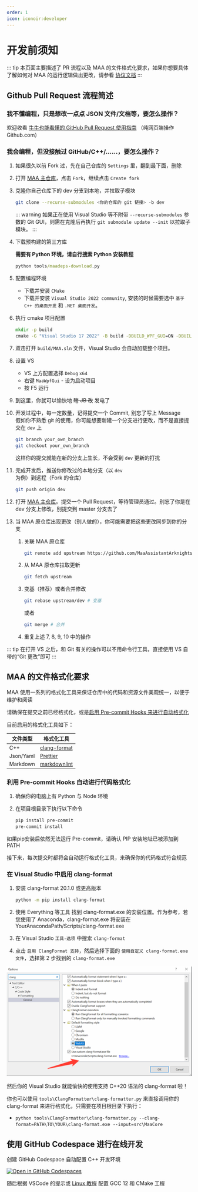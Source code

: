 ```yaml
---
order: 1
icon: iconoir:developer
---
```


# 开发前须知

::: tip
本页面主要描述了 PR 流程以及 MAA 的文件格式化要求，如果你想要具体了解如何对 MAA 的运行逻辑做出更改，请参看 [协议文档](../protocol/)
:::

## Github Pull Request 流程简述

### 我不懂编程，只是想改一点点 JSON 文件/文档等，要怎么操作？

欢迎收看 [牛牛也能看懂的 GitHub Pull Request 使用指南](./pr-tutorial.md) （纯网页端操作 Github.com）

### 我会编程，但没接触过 GitHub/C++/……，要怎么操作？

1. 如果很久以前 Fork 过，先在自己仓库的 `Settings` 里，翻到最下面，删除
2. 打开 [MAA 主仓库](https://github.com/MaaAssistantArknights/MaaAssistantArknights)，点击 `Fork`，继续点击 `Create fork`
3. 克隆你自己仓库下的 dev 分支到本地，并拉取子模块

   ```bash
   git clone --recurse-submodules <你的仓库的 git 链接> -b dev
   ```

   ::: warning
   如果正在使用 Visual Studio 等不附带 `--recurse-submodules` 参数的 Git GUI，则需在克隆后再执行 `git submodule update --init` 以拉取子模块。
   :::

4. 下载预构建的第三方库

   **需要有 Python 环境，请自行搜索 Python 安装教程**

   ```cmd
   python tools/maadeps-download.py
   ```

5. 配置编程环境

   - 下载并安装 `CMake`
   - 下载并安装 `Visual Studio 2022 community`, 安装的时候需要选中 `基于 C++ 的桌面开发` 和 `.NET 桌面开发`。

6. 执行 cmake 项目配置

   ```cmd
   mkdir -p build
   cmake -G "Visual Studio 17 2022" -B build -DBUILD_WPF_GUI=ON -DBUILD_DEBUG_DEMO=ON
   ```

7. 双击打开 `build/MAA.sln` 文件，Visual Studio 会自动加载整个项目。
8. 设置 VS

   - VS 上方配置选择 `Debug` `x64`
   - 右键 `MaaWpfGui` - 设为启动项目
   - 按 F5 运行

9. 到这里，你就可以愉快地 ~~瞎 JB 改~~ 发电了
10. 开发过程中，每一定数量，记得提交一个 Commit, 别忘了写上 Message  
    假如你不熟悉 git 的使用，你可能想要新建一个分支进行更改，而不是直接提交在 `dev` 上

    ```bash
    git branch your_own_branch
    git checkout your_own_branch
    ```

    这样你的提交就能在新的分支上生长，不会受到 `dev` 更新的打扰

11. 完成开发后，推送你修改过的本地分支（以 `dev` 为例）到远程（Fork 的仓库）

    ```bash
    git push origin dev
    ```

12. 打开 [MAA 主仓库](https://github.com/MaaAssistantArknights/MaaAssistantArknights)。提交一个 Pull Request，等待管理员通过。别忘了你是在 dev 分支上修改，别提交到 master 分支去了
13. 当 MAA 原仓库出现更改（别人做的），你可能需要把这些更改同步到你的分支

    1. 关联 MAA 原仓库

       ```bash
       git remote add upstream https://github.com/MaaAssistantArknights/MaaAssistantArknights.git
       ```

    2. 从 MAA 原仓库拉取更新

       ```bash
       git fetch upstream
       ```

    3. 变基（推荐）或者合并修改

       ```bash
       git rebase upstream/dev # 变基
       ```

       或者

       ```bash
       git merge # 合并
       ```

    4. 重复上述 7, 8, 9, 10 中的操作

::: tip
在打开 VS 之后，和 Git 有关的操作可以不用命令行工具，直接使用 VS 自带的“Git 更改”即可
:::

## MAA 的文件格式化要求

MAA 使用一系列的格式化工具来保证仓库中的代码和资源文件美观统一，以便于维护和阅读

请确保在提交之前已经格式化，或是[启用 Pre-commit Hooks 来进行自动格式化](#利用-pre-commit-hooks-自动进行代码格式化)

目前启用的格式化工具如下：

| 文件类型  | 格式化工具                                                      |
| --------- | --------------------------------------------------------------- |
| C++       | [clang-format](https://clang.llvm.org/docs/ClangFormat.html)    |
| Json/Yaml | [Prettier](https://prettier.io/)                                |
| Markdown  | [markdownlint](https://github.com/DavidAnson/markdownlint-cli2) |

### 利用 Pre-commit Hooks 自动进行代码格式化

1. 确保你的电脑上有 Python 与 Node 环境

2. 在项目根目录下执行以下命令

   ```bash
   pip install pre-commit
   pre-commit install
   ```

如果pip安装后依然无法运行 Pre-commit，请确认 PIP 安装地址已被添加到 PATH

接下来，每次提交时都将会自动运行格式化工具，来确保你的代码格式符合规范

### 在 Visual Studio 中启用 clang-format

1. 安装 clang-format 20.1.0 或更高版本

   ```bash
   python -m pip install clang-format
   ```

2. 使用 Everything 等工具 找到 clang-format.exe 的安装位置。作为参考，若您使用了 Anaconda，clang-format.exe 将安装在 YourAnacondaPath/Scripts/clang-format.exe

3. 在 Visual Studio `工具-选项` 中搜索 `clang-format`
4. 点击 `启用 ClangFormat 支持`，然后选择下面的 `使用自定义 clang-format.exe 文件`，选择第 2 步找到的 `clang-format.exe`

![Visual Studio 设置 clang-format](/images/zh-cn/development-enable-vs-clang-format.png)

然后你的 Visual Studio 就能愉快的使用支持 C++20 语法的 clang-format 啦！

你也可以使用 `tools\ClangFormatter\clang-formatter.py` 来直接调用你的 clang-format 来进行格式化，只需要在项目根目录下执行：

- `python tools\ClangFormatter\clang-formatter.py --clang-format=PATH\TO\YOUR\clang-format.exe --input=src\MaaCore`

## 使用 GitHub Codespace 进行在线开发

创建 GitHub Codespace 自动配置 C++ 开发环境

[![Open in GitHub Codespaces](https://github.com/codespaces/badge.svg?color=green)](https://codespaces.new/MaaAssistantArknights/MaaAssistantArknights)

随后根据 VSCode 的提示或 [Linux 教程](./linux-tutorial.md) 配置 GCC 12 和 CMake 工程
